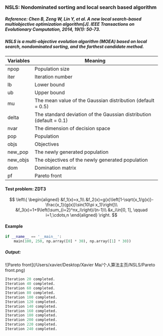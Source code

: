 ### NSLS: Nondominated sorting and local search based algorithm

##### Reference: Chen B, Zeng W, Lin Y, et al. A new local search-based multiobjective optimization algorithm[J]. IEEE Transactions on Evolutionary Computation, 2014, 19(1): 50-73.

##### NSLS is a multi-objective evolution algorithm (MOEA) based on local search, nondominated sorting, and the farthest candidate method.

| Variables | Meaning                                                      |
| --------- | ------------------------------------------------------------ |
| npop      | Population size                                              |
| iter      | Iteration number                                             |
| lb        | Lower bound                                                  |
| ub        | Upper bound                                                  |
| mu        | The mean value of the Gaussian distribution (default = 0.5)  |
| delta     | The standard deviation of the Gaussian distribution (default = 0.1) |
| nvar      | The dimension of decision space                              |
| pop       | Population                                                   |
| objs      | Objectives                                                   |
| new_pop   | The newly generated population                               |
| new_objs  | The objectives of the newly generated population             |
| dom       | Domination matrix                                            |
| pf        | Pareto front                                                 |

#### Test problem: ZDT3



$$
\left\{
\begin{aligned}
&f_1(x)=x_1\\
&f_2(x)=g(x)\left[1-\sqrt{x_1/g(x)}-\frac{x_1}{g(x)}\sin(10\pi x_1)\right]\\
&f_3(x)=1+9\left(\sum_{i=2}^nx_i\right)/(n-1)\\
&x_i\in[0, 1], \qquad i=1,\cdots,n
\end{aligned}
\right.
$$



#### Example

```python
if __name__ == '__main__':
    main(100, 250, np.array([0] * 30), np.array([1] * 30))
```

##### Output:

![Pareto front](/Users/xavier/Desktop/Xavier Ma/个人算法主页/NSLS/Pareto front.png)

```python
Iteration 20 completed.
Iteration 40 completed.
Iteration 60 completed.
Iteration 80 completed.
Iteration 100 completed.
Iteration 120 completed.
Iteration 140 completed.
Iteration 160 completed.
Iteration 180 completed.
Iteration 200 completed.
Iteration 220 completed.
Iteration 240 completed.
```

